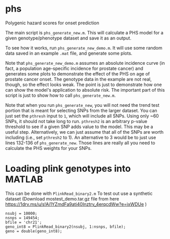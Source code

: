 # phs
Polygenic hazard scores for onset prediction

The main script is ``phs_generate_new.m``.
This will calculate a PHS model for a given genotype/phenotype dataset and save it as an output. 

To see how it works, run ``phs_generate_new_demo.m``.
It will use some random data saved in an example ``.mat`` file, and generate some plots.

Note that ``phs_generate_new_demo.m`` assumes an absolute incidence curve
(in fact, a population age-specific incidence for prostate cancer)
and generates some plots to demonstrate the effect of the PHS on age of prostate cancer onset.
The genotype data in the example are not real, though, so the effect looks weak.
The point is just to demonstrate how one can show the model's application to absolute risk.
The important part of this script is just to show how to call ``phs_generate_new.m``.

Note that when you run ``phs_generate_new``, you will not need the trend test portion that is meant for selecting SNPs from the larger dataset.
You can just set the ``pthresh`` input to ``1``, which will include all SNPs.
Using only ~60 SNPs, it should not take long to run. 
``pthresh2`` is an arbitrary p-value threshold to see if a given SNP adds value to the model.
This may be a useful step. Alternatively, we can just assume that all of the SNPs are worth including (i.e., set ``pthresh2`` to 1). 
An alternative to 3 would be to just use lines 132-136 of ``phs_generate_new``.
Those lines are really all you need to calculate the PHS weights for your SNPs. 

# Loading plink  genotypes into MATLAB

This can be done with ``PlinkRead_binary2.m``
To test out use a synthetic dataset (Download mostest_demo.tar.gz file from here https://1drv.ms/u/s!Ai1YZmdFa9ati40Inztrv_4erqcdWw?e=ixWDUe )

```
nsubj = 10000;
nsnps = 149454;
bfile = 'chr21';
geno_int8 = PlinkRead_binary2(nsubj, 1:nsnps, bfile);
geno = double(geno_int8);

```
